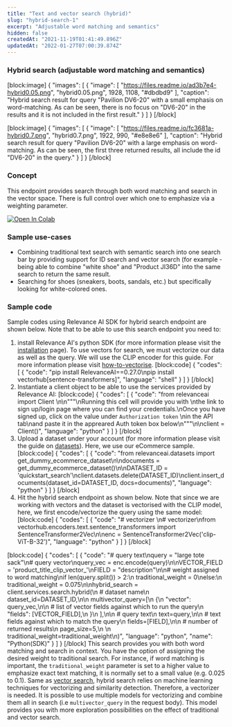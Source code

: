 ```yaml
---
title: "Text and vector search (hybrid)"
slug: "hybrid-search-1"
excerpt: "Adjustable word matching and semantics"
hidden: false
createdAt: "2021-11-19T01:41:49.896Z"
updatedAt: "2022-01-27T07:00:39.874Z"
---
```

### Hybrid search (adjustable word matching and semantics)
[block:image]
{
  "images": [
    {
      "image": [
        "https://files.readme.io/ad3b7e4-hybrid0.05.png",
        "hybrid0.05.png",
        1928,
        1108,
        "#dbdbd9"
      ],
      "caption": "Hybrid search result for query \"Pavilion DV6-20\" with a small emphasis on word-matching. As can be seen, there is no focus on \"DV6-20\" in the results and it is not included in the first result."
    }
  ]
}
[/block]

[block:image]
{
  "images": [
    {
      "image": [
        "https://files.readme.io/fc3681a-hybrid0.7.png",
        "hybrid0.7.png",
        1922,
        990,
        "#e8e8e6"
      ],
      "caption": "Hybrid search result for query \"Pavilion DV6-20\" with a large emphasis on word-matching. As can be seen, the first three returned results, all include the id \"DV6-20\" in the query."
    }
  ]
}
[/block]
### Concept
This endpoint provides search through both word matching and search in the vector space. There is full control over which one to emphasize via a weighting parameter.

[![Open In Colab](https://colab.research.google.com/assets/colab-badge.svg)](https://colab.research.google.com/drive/17KHEPnUyd8IsUnQClVCC5pqlYoOcX7Ch?usp=sharing)

### Sample use-cases
* Combining traditional text search with semantic search into one search bar by providing support for ID search and vector search (for example - being able to combine "white shoe" and "Product JI36D" into the same search to return the same result.
* Searching for shoes (sneakers, boots, sandals, etc.) but specifically looking for white-colored ones.

### Sample code
Sample codes using Relevance AI SDK for hybrid search endpoint are shown below. Note that to be able to use this search endpoint you need to:
1. install Relevance AI's python SDK (for more information please visit the [installation](https://docs.relevance.ai/docs/installation) page). To use vectors for search, we must vectorize our data as well as the query. We will use the CLIP encoder for this guide. For more information please visit [how-to-vectorise](https://docs.relevance.ai/docs/how-to-vectorise).
[block:code]
{
  "codes": [
    {
      "code": "pip install RelevanceAI==0.27.0\npip install vectorhub[sentence-transformers]",
      "language": "shell"
    }
  ]
}
[/block]
2. Instantiate a client object to be able to use the services provided by Relevance AI:
[block:code]
{
  "codes": [
    {
      "code": "from relevanceai import Client \n\n\"\"\"\nRunning this cell will provide you with \nthe link to sign up/login page where you can find your credentials.\nOnce you have signed up, click on the value under `Authorization token` \nin the API tab\nand paste it in the appreared Auth token box below\n\"\"\"\n\nclient = Client()",
      "language": "python"
    }
  ]
}
[/block]
3. Upload a dataset under your account (for more information please visit the guide on [datasets](https://docs.relevance.ai/docs/project-and-dataset)). Here, we use our eCommerce sample.
[block:code]
{
  "codes": [
    {
      "code": "from relevanceai.datasets import get_dummy_ecommerce_dataset\n\ndocuments = get_dummy_ecommerce_dataset()\n\nDATASET_ID = 'quickstart_search'\nclient.datasets.delete(DATASET_ID)\nclient.insert_documents(dataset_id=DATASET_ID, docs=documents)",
      "language": "python"
    }
  ]
}
[/block]
4. Hit the hybrid search endpoint as shown below. Note that since we are working with vectors and the dataset is vectorised with the CLIP model, here, we first encode/vectorize the query using the same model:
[block:code]
{
  "codes": [
    {
      "code": "# vectorizer \n# vectorizer\nfrom vectorhub.encoders.text.sentence_transformers import SentenceTransformer2Vec\n\nenc = SentenceTransformer2Vec('clip-ViT-B-32')",
      "language": "python"
    }
  ]
}
[/block]

[block:code]
{
  "codes": [
    {
      "code": "# query text\nquery = \"large tote sack\"\n# query vector\nquery_vec = enc.encode(query)\n\nVECTOR_FIELD = 'product_title_clip_vector_'\nFIELD = \"description\"\n\n# weight assigned to word matching\nif len(query.split()) > 2:\n    traditional_weight = 0\nelse:\n    traditional_weight = 0.075\n\nhybrid_search = client.services.search.hybrid(\n    # dataset name\n    dataset_id=DATASET_ID,\n\n    multivector_query=[\n        {\n            \"vector\": query_vec,\n\n            # list of vector fields against which to run the query\n            \"fields\": [VECTOR_FIELD],\n        }\n    ],\n\n    # query text\n    text=query,\n\n    # text fields against which to match the query\n    fields=[FIELD],\n\n    # number of returned results\n    page_size=5,\n    \n    traditional_weight=traditional_weight\n)",
      "language": "python",
      "name": "Python(SDK)"
    }
  ]
}
[/block]
This search provides you with both word matching and search in context. You have the option of assigning the desired weight to traditional search. For instance, if word matching is important, the `traditional_weight` parameter is set to a higher value to emphasize exact text matching, it is normally set to a small value (e.g. 0.025 to 0.1). Same as [vector search](https://docs.relevance.ai/docs/pure-word-matching-pure-vector-search-or-combination-of-both), hybrid search relies on machine learning techniques for vectorizing and similarity detection. Therefore, a vectorizer is needed. It is possible to use multiple models for vectorizing and combine them all in search (i.e `multivector_query` in the request body).  This model provides you with more exploration possibilities on the effect of traditional and vector search.